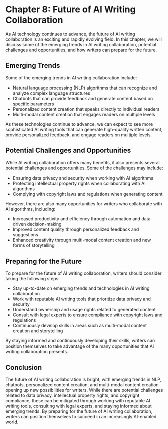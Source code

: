 Chapter 8: Future of AI Writing Collaboration
=============================================

As AI technology continues to advance, the future of AI writing collaboration is an exciting and rapidly evolving field. In this chapter, we will discuss some of the emerging trends in AI writing collaboration, potential challenges and opportunities, and how writers can prepare for the future.

Emerging Trends
---------------

Some of the emerging trends in AI writing collaboration include:

* Natural language processing (NLP) algorithms that can recognize and analyze complex language structures
* Chatbots that can provide feedback and generate content based on specific parameters
* Personalized content creation that speaks directly to individual readers
* Multi-modal content creation that engages readers on multiple levels

As these technologies continue to advance, we can expect to see more sophisticated AI writing tools that can generate high-quality written content, provide personalized feedback, and engage readers on multiple levels.

Potential Challenges and Opportunities
--------------------------------------

While AI writing collaboration offers many benefits, it also presents several potential challenges and opportunities. Some of the challenges may include:

* Ensuring data privacy and security when working with AI algorithms
* Protecting intellectual property rights when collaborating with AI algorithms
* Complying with copyright laws and regulations when generating content

However, there are also many opportunities for writers who collaborate with AI algorithms, including:

* Increased productivity and efficiency through automation and data-driven decision-making
* Improved content quality through personalized feedback and suggestions
* Enhanced creativity through multi-modal content creation and new forms of storytelling

Preparing for the Future
------------------------

To prepare for the future of AI writing collaboration, writers should consider taking the following steps:

* Stay up-to-date on emerging trends and technologies in AI writing collaboration
* Work with reputable AI writing tools that prioritize data privacy and security
* Understand ownership and usage rights related to generated content
* Consult with legal experts to ensure compliance with copyright laws and regulations
* Continuously develop skills in areas such as multi-modal content creation and storytelling

By staying informed and continuously developing their skills, writers can position themselves to take advantage of the many opportunities that AI writing collaboration presents.

Conclusion
----------

The future of AI writing collaboration is bright, with emerging trends in NLP, chatbots, personalized content creation, and multi-modal content creation opening up new possibilities for writers. While there are potential challenges related to data privacy, intellectual property rights, and copyright compliance, these can be mitigated through working with reputable AI writing tools, consulting with legal experts, and staying informed about emerging trends. By preparing for the future of AI writing collaboration, writers can position themselves to succeed in an increasingly AI-enabled world.


